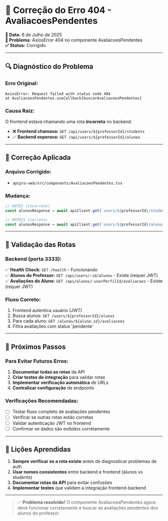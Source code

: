 # 🚨 Correção do Erro 404 - AvaliacoesPendentes

**📅 Data:** 6 de Julho de 2025  
**🐛 Problema:** AxiosError 404 no componente AvaliacoesPendentes  
**✅ Status:** Corrigido

---

## 🔍 Diagnóstico do Problema

### **Erro Original:**
```
AxiosError: Request failed with status code 404
at AvaliacoesPendentes.useCallback[buscarAvaliacoesPendentes]
```

### **Causa Raiz:**
O frontend estava chamando uma rota **incorreta** no backend:
- ❌ **Frontend chamava:** `GET /api/users/${professorId}/students`
- ✅ **Backend esperava:** `GET /api/users/${professorId}/alunos`

---

## 🔧 Correção Aplicada

### **Arquivo Corrigido:**
- `apcpro-web/src/components/AvaliacoesPendentes.tsx`

### **Mudança:**
```typescript
// ANTES (incorreto)
const alunosResponse = await apiClient.get(`users/${professorId}/students`);

// DEPOIS (correto)  
const alunosResponse = await apiClient.get(`users/${professorId}/alunos`);
```

---

## 🧪 Validação das Rotas

### **Backend (porta 3333):**
✅ **Health Check:** `GET /health` - Funcionando  
✅ **Alunos do Professor:** `GET /api/users/:id/alunos` - Existe (requer JWT)  
✅ **Avaliações do Aluno:** `GET /api/alunos/:userPerfilId/avaliacoes` - Existe (requer JWT)

### **Fluxo Correto:**
1. Frontend autentica usuário (JWT)
2. Busca alunos: `GET /users/${professorId}/alunos`  
3. Para cada aluno: `GET /alunos/${aluno.id}/avaliacoes`
4. Filtra avaliações com status 'pendente'

---

## 🚀 Próximos Passos

### **Para Evitar Futuros Erros:**
1. **Documentar todas as rotas** da API
2. **Criar testes de integração** para validar rotas
3. **Implementar verificação automática** de URLs
4. **Centralizar configuração** de endpoints

### **Verificações Recomendadas:**
- [ ] Testar fluxo completo de avaliações pendentes
- [ ] Verificar se outras rotas estão corretas
- [ ] Validar autenticação JWT no frontend
- [ ] Confirmar se dados são exibidos corretamente

---

## 📝 Lições Aprendidas

1. **Sempre verificar se a rota existe** antes de diagnosticar problemas de auth
2. **Usar nomes consistentes** entre backend e frontend (alunos vs students)
3. **Documentar rotas da API** para evitar confusões
4. **Implementar testes** que validem a integração frontend-backend

---

> ✅ **Problema resolvido!** O componente AvaliacoesPendentes agora deve funcionar corretamente e buscar as avaliações pendentes dos alunos do professor.
